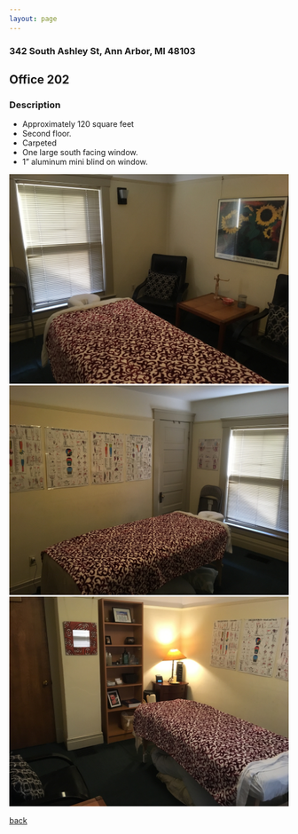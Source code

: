 ```yaml
---
layout: page
---
```


### 342 South Ashley St, Ann Arbor, MI  48103

## Office 202
### Description

* Approximately 120 square feet
* Second floor.
* Carpeted
* One large south facing window.
* 1” aluminum mini blind on window.

![](/assets/images/342offices/342office202pic1.jpg)
![](/assets/images/342offices/342office202pic2.jpg)
![](/assets/images/342offices/342office202pic3.jpg)

[back](/)
